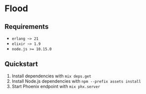 # Flood

## Requirements

- `erlang ~> 21`
- `elixir ~> 1.9`
- `node.js >= 10.15.0`

## Quickstart

1. Install dependencies with `mix deps.get`
2. Install Node.js dependencies with `npm --prefix assets install`
3. Start Phoenix endpoint with `mix phx.server`